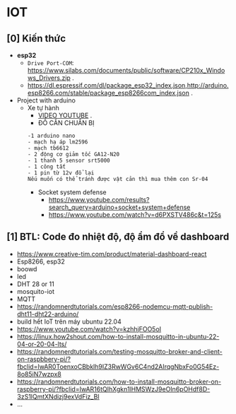 # IOT
## [0] Kiến thức
- **esp32**
  * `Drive Port-COM`: https://www.silabs.com/documents/public/software/CP210x_Windows_Drivers.zip .
  * https://dl.espressif.com/dl/package_esp32_index.json,http://arduino.esp8266.com/stable/package_esp8266com_index.json .
- Project with arduino 
  * Xe tự hành
     + [VIDEO YOUTUBE](https://www.youtube.com/watch?v=6Lv9jLB4yE8&fbclid=IwAR2-ppuimslSCN5uhCDA_aXXby7RwS1Ri1sFKxJ-dGlC3X8FMdwG-UJC7-E) .
     + ĐỒ CẦN CHUẨN BỊ
      ```
      -1 arduino nano
      - mạch hạ áp lm2596
      - mạch tb6612
      - 2 động cơ giảm tốc GA12-N20
      - 1 thanh 5 sensor srt5000
      - 1 công tắt
      - 1 pin từ 12v đổ lại 
      Nếu muốn có thể tránh được vật cản thì mua thêm con Sr-04
      ```
    * Socket system defense
      + https://www.youtube.com/results?search_query=arduino+socket+system+defense
      + https://www.youtube.com/watch?v=d6PXSTV486c&t=125s
## [1] BTL: Code đo nhiệt độ, độ ẩm đổ về dashboard 
- https://www.creative-tim.com/product/material-dashboard-react
- Esp8266, esp32
- boowd
- led
- DHT 28 or 11
- mosquito-iot
- MQTT
- https://randomnerdtutorials.com/esp8266-nodemcu-mqtt-publish-dht11-dht22-arduino/
- build hết IoT trên máy ubuntu 22.04
- https://www.youtube.com/watch?v=kzhhjFOO5oI
- https://linux.how2shout.com/how-to-install-mosquitto-in-ubuntu-22-04-or-20-04-lts/
- https://randomnerdtutorials.com/testing-mosquitto-broker-and-client-on-raspbbery-pi/?fbclid=IwAR0ToenxoCBbklh9IZ3RwWGv6C4nd2AIrqgNbxFo0G54Ez-8o85iN7wzpx8
- https://randomnerdtutorials.com/how-to-install-mosquitto-broker-on-raspberry-pi/?fbclid=IwAR16tQIhXgkn1lHMSWzJ9eOIn6pOHdf8D-3zS1lQmtXNdizj9exVdFiz_BI
- ...
  

